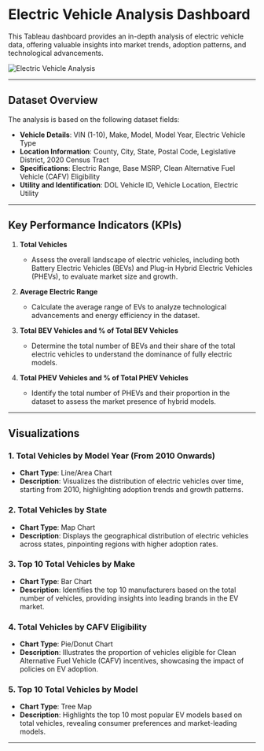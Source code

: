 # Electric Vehicle Analysis Dashboard

This Tableau dashboard provides an in-depth analysis of electric vehicle data, offering valuable insights into market trends, adoption patterns, and technological advancements.

![Electric Vehicle Analysis](./images/Pasted%20Graphic.png)


---

## **Dataset Overview**

The analysis is based on the following dataset fields:
- **Vehicle Details**: VIN (1-10), Make, Model, Model Year, Electric Vehicle Type  
- **Location Information**: County, City, State, Postal Code, Legislative District, 2020 Census Tract  
- **Specifications**: Electric Range, Base MSRP, Clean Alternative Fuel Vehicle (CAFV) Eligibility  
- **Utility and Identification**: DOL Vehicle ID, Vehicle Location, Electric Utility  

---

## **Key Performance Indicators (KPIs)**

1. **Total Vehicles**  
   - Assess the overall landscape of electric vehicles, including both Battery Electric Vehicles (BEVs) and Plug-in Hybrid Electric Vehicles (PHEVs), to evaluate market size and growth.

2. **Average Electric Range**  
   - Calculate the average range of EVs to analyze technological advancements and energy efficiency in the dataset.

3. **Total BEV Vehicles and % of Total BEV Vehicles**  
   - Determine the total number of BEVs and their share of the total electric vehicles to understand the dominance of fully electric models.

4. **Total PHEV Vehicles and % of Total PHEV Vehicles**  
   - Identify the total number of PHEVs and their proportion in the dataset to assess the market presence of hybrid models.

---

## **Visualizations**

### 1. **Total Vehicles by Model Year (From 2010 Onwards)**  
   - **Chart Type**: Line/Area Chart  
   - **Description**: Visualizes the distribution of electric vehicles over time, starting from 2010, highlighting adoption trends and growth patterns.

### 2. **Total Vehicles by State**  
   - **Chart Type**: Map Chart  
   - **Description**: Displays the geographical distribution of electric vehicles across states, pinpointing regions with higher adoption rates.

### 3. **Top 10 Total Vehicles by Make**  
   - **Chart Type**: Bar Chart  
   - **Description**: Identifies the top 10 manufacturers based on the total number of vehicles, providing insights into leading brands in the EV market.

### 4. **Total Vehicles by CAFV Eligibility**  
   - **Chart Type**: Pie/Donut Chart  
   - **Description**: Illustrates the proportion of vehicles eligible for Clean Alternative Fuel Vehicle (CAFV) incentives, showcasing the impact of policies on EV adoption.

### 5. **Top 10 Total Vehicles by Model**  
   - **Chart Type**: Tree Map  
   - **Description**: Highlights the top 10 most popular EV models based on total vehicles, revealing consumer preferences and market-leading models.


---

